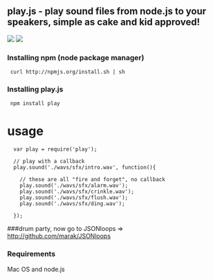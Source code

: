 ## play.js - play sound files from node.js to your speakers, simple as cake and kid approved!
<img src = "http://i.imgur.com/FLLGe.png" border = "0"/>
<img src = "http://imgur.com/KRkGO.png" border = "0"/>

### Installing npm (node package manager)

     curl http://npmjs.org/install.sh | sh

### Installing play.js

     npm install play


# usage

      var play = require('play');

      // play with a callback
      play.sound('./wavs/sfx/intro.wav', function(){
  
        // these are all "fire and forget", no callback
        play.sound('./wavs/sfx/alarm.wav');
        play.sound('./wavs/sfx/crinkle.wav');
        play.sound('./wavs/sfx/flush.wav');
        play.sound('./wavs/sfx/ding.wav');
        
      });

###drum party, now go to JSONloops => <a href = "http://github.com/marak/JSONloops">http://github.com/marak/JSONloops</a>

### Requirements

Mac OS and node.js

                        